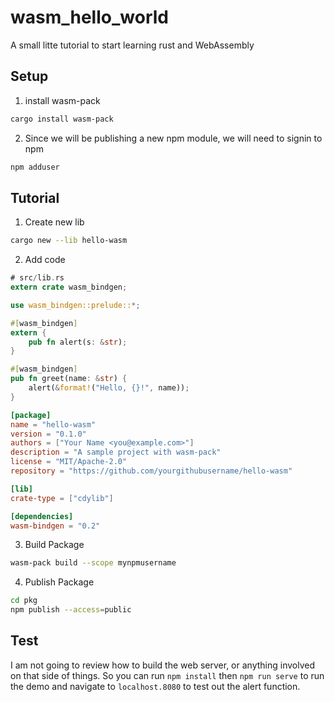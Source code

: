 # wasm_hello_world

A small litte tutorial to start learning rust and WebAssembly

## Setup
1. install wasm-pack
```sh
cargo install wasm-pack
```

2. Since we will be publishing a new npm module, we will need to signin to npm
```sh
npm adduser
```

## Tutorial
1. Create new lib 
```sh
cargo new --lib hello-wasm
```

2. Add code
```rs
# src/lib.rs
extern crate wasm_bindgen;

use wasm_bindgen::prelude::*;

#[wasm_bindgen]
extern {
    pub fn alert(s: &str);
}

#[wasm_bindgen]
pub fn greet(name: &str) {
    alert(&format!("Hello, {}!", name));
}
```

```toml
[package]
name = "hello-wasm"
version = "0.1.0"
authors = ["Your Name <you@example.com>"]
description = "A sample project with wasm-pack"
license = "MIT/Apache-2.0"
repository = "https://github.com/yourgithubusername/hello-wasm"

[lib]
crate-type = ["cdylib"]

[dependencies]
wasm-bindgen = "0.2"
```

3. Build Package
```sh
wasm-pack build --scope mynpmusername
```

4. Publish Package
```sh
cd pkg
npm publish --access=public
```

## Test
I am not going to review how to build the web server, or anything involved on that side of things. 
So you can run ```npm install``` then ```npm run serve``` to run the demo and navigate to ```localhost.8080``` to test out the alert function.

